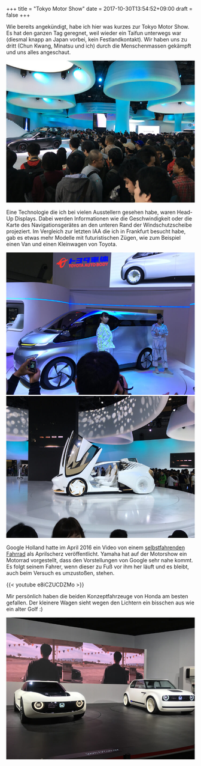 +++
title = "Tokyo Motor Show"
date = 2017-10-30T13:54:52+09:00
draft = false
+++

Wie bereits angekündigt, habe ich hier was kurzes zur Tokyo Motor Show. Es hat
den ganzen Tag geregnet, weil wieder ein Taifun unterwegs war (diesmal knapp an
Japan vorbei, kein Festlandkontakt). Wir haben uns zu dritt (Chun Kwang, Minatsu
und ich) durch die Menschenmassen gekämpft und uns alles angeschaut.

![Menschenmassen](/img/2017_10_30/menschen.jpg)

Eine Technologie die ich bei vielen Ausstellern gesehen habe, waren Head-Up
Displays. Dabei werden Informationen wie die Geschwindigkeit oder die Karte des
Navigationsgerätes an den unteren Rand der Windschutzscheibe projeziert.
Im Vergleich zur letzten IAA die ich in Frankfurt besucht habe, gab es etwas
mehr Modelle mit futuristischen Zügen, wie zum Beispiel einen Van und einen
Kleinwagen von Toyota.

![Van](/img/2017_10_30/van.jpg)
![Konzeptauto](/img/2017_10_30/klein.jpg)

Google Holland hatte im April 2016 ein Video von einem [selbstfahrenden Fahrrad]
als Aprilscherz veröffentlicht. Yamaha hat auf der Motorshow ein Motorrad
vorgestellt, dass den Vorstellungen von Google sehr nahe kommt. Es folgt seinem
Fahrer, wenn dieser zu Fuß vor ihm her läuft und es bleibt, auch beim Versuch es
umzustoßen, stehen.

{{< youtube e8iCZUCDZMo >}}

Mir persönlich haben die beiden Konzeptfahrzeuge von Honda am besten gefallen.
Der kleinere Wagen sieht wegen den Lichtern ein bisschen aus wie ein alter Golf
:)

![Honda Konzeptauto](/img/2017_10_30/honda.jpg)

<!-- Links: -->
[selbstfahrenden Fahrrad]: https://www.youtube.com/watch?v=qzrdOQiRzgk
